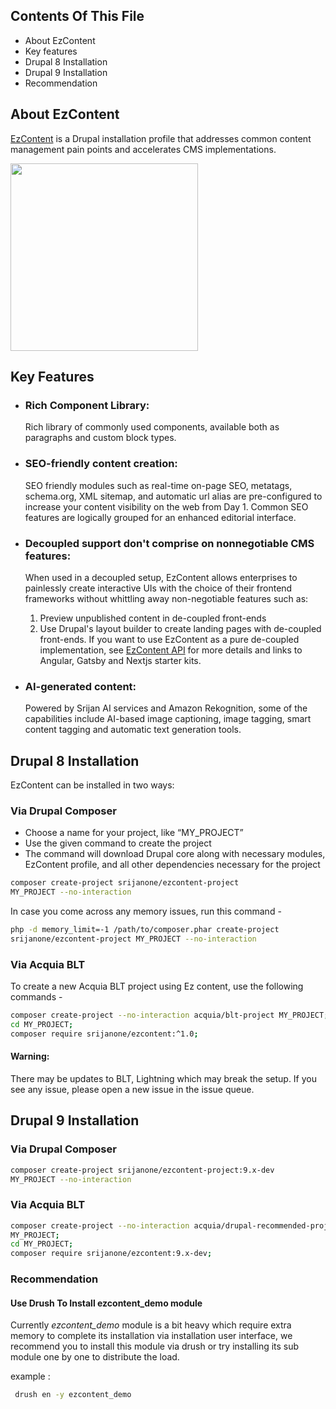 ## Contents Of This File

 * About EzContent
 * Key features
 * Drupal 8 Installation
 * Drupal 9 Installation
 * Recommendation

## About EzContent

[EzContent](https://www.drupal.org/project/ezcontent) is a Drupal
 installation profile that addresses common content management 
 pain points and accelerates CMS implementations.

 <img src="https://www.drupal.org/files/project-images/EzContent_0.jpg"
 width="300px" height="300px"/>


## Key Features

   -  ### Rich Component Library:
       Rich library of commonly used components, 
       available both as paragraphs and custom block types.
  
   - ### SEO-friendly content creation:
      SEO friendly modules such as real-time on-page SEO, metatags,
      schema.org, XML sitemap, and automatic url alias are pre-configured
      to increase your content visibility on the web from Day 1.
      Common SEO features are logically grouped for an enhanced
      editorial interface.

  

   - ### Decoupled support don't comprise on nonnegotiable CMS features:
        When used in a decoupled setup, EzContent allows enterprises
        to painlessly create interactive UIs with the choice of their
        frontend frameworks without whittling away non-negotiable
        features such as:
     
        1) Preview unpublished content in de-coupled front-ends
        2) Use Drupal's layout builder to create landing pages
           with de-coupled front-ends.
        If you want to use EzContent as a pure de-coupled implementation,
        see <a href="https://www.drupal.org/project/ezcontent_api">
        EzContent API</a> for more details and links to Angular,
        Gatsby and Nextjs starter kits.
   
  

  - ### AI-generated content:
    Powered by Srijan AI services and Amazon Rekognition,
    some of the capabilities include AI-based image captioning,
    image tagging, smart content tagging and automatic text generation tools.

## Drupal 8 Installation
EzContent can be installed in two ways:
### Via Drupal Composer
- Choose a name for your project, like “MY_PROJECT”
- Use the given command to create the project
- The command will download Drupal core along with necessary modules, 
  EzContent profile, and all other dependencies necessary for the project

```bash 
composer create-project srijanone/ezcontent-project
MY_PROJECT --no-interaction 
```

In case you come across any memory issues, run this command -

```bash 
php -d memory_limit=-1 /path/to/composer.phar create-project 
srijanone/ezcontent-project MY_PROJECT --no-interaction 
```

### Via Acquia BLT
To create a new Acquia BLT project using Ez content,
use the following commands -

```bash 
composer create-project --no-interaction acquia/blt-project MY_PROJECT;
cd MY_PROJECT;
composer require srijanone/ezcontent:^1.0;
```

#### Warning: 
There may be updates to BLT, Lightning which may break the setup.
If you see any issue, please open a new issue in the issue queue.

## Drupal 9 Installation

### Via Drupal Composer

```bash
composer create-project srijanone/ezcontent-project:9.x-dev
MY_PROJECT --no-interaction 
```

### Via Acquia BLT

```bash
composer create-project --no-interaction acquia/drupal-recommended-project
MY_PROJECT;
cd MY_PROJECT;
composer require srijanone/ezcontent:9.x-dev;
```

### Recommendation

#### Use Drush To Install ezcontent_demo module

Currently *ezcontent_demo* module is a bit heavy which require extra memory
to complete its installation via installation user interface, we recommend 
you to install this module via drush or try installing its sub module one by
one to distribute the load.

example : 
```bash
 drush en -y ezcontent_demo
```
